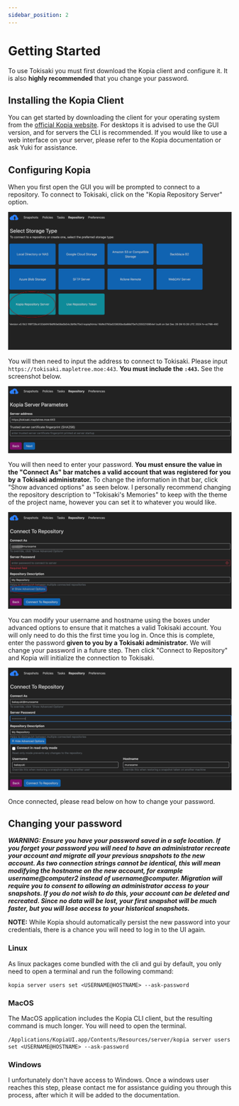 ```yaml
---
sidebar_position: 2
---
```


# Getting Started

To use Tokisaki you must first download the Kopia client and configure it. It
is also **highly recommended** that you change your password.

## Installing the Kopia Client

You can get started by downloading the client for your operating system from
the [official Kopia website][1]. For desktops it is advised to use the GUI
version, and for servers the CLI is recommended. If you would like to use a web
interface on your server, please refer to the Kopia documentation or ask Yuki
for assistance.

## Configuring Kopia

When you first open the GUI you will be prompted to connect to a repository. To
connect to Tokisaki, click on the "Kopia Repository Server" option.

![Kopia Start Screen](./img/kopia-start-screen.png)

You will then need to input the address to connect to Tokisaki. Please input
`https://tokisaki.mapletree.moe:443`. **You must include the `:443`.** See
the screenshot below.

![Kopia Server Parameters](./img/kopia-server-parameters.png)

You will then need to enter your password. **You must ensure the value in the
"Connect As" bar matches a valid account that was registered for you by a
Tokisaki administrator.** To change the information in that bar, click "Show
advanced options" as seen below. I personally recommend changing the repository
description to "Tokisaki's Memories" to keep with the theme of the project
name, however you can set it to whatever you would like.

![Kopia Connection Details](./img/kopia-connection-details.png)

You can modify your username and hostname using the boxes under advanced
options to ensure that it matches a valid Tokisaki account. You will only need
to do this the first time you log in. Once this is complete, enter the password
**given to you by a Tokisaki administrator.** We will change your password in
a future step. Then click "Connect to Repository" and Kopia will initialize the
connection to Tokisaki.

![Kopia Corrected Details](./img/kopia-corrected-details.png)

Once connected, please read below on how to change your password.

## Changing your password

***WARNING: Ensure you have your password saved in a safe location. If you
forget your password you will need to have an administrator recreate your
account and migrate all your previous snapshots to the new account. As two
connection strings cannot be identical, this will mean modifying the hostname
on the new account, for example username@computer2 instead of
username@computer. Migration will require you to consent to allowing an
administrator access to your snapshots. If you do not wish to do this, your
account can be deleted and recreated. Since no data will be lost, your first
snapshot will be much faster, but you will lose access to your historical
snapshots.***

**NOTE:** While Kopia should automatically persist the new password into your
credentials, there is a chance you will need to log in to the UI again.

### Linux

As linux packages come bundled with the cli and gui by default, you only need
to open a terminal and run the following command:

```
kopia server users set <USERNAME@HOSTNAME> --ask-password
```

### MacOS

The MacOS application includes the Kopia CLI client, but the resulting command
is much longer. You will need to open the terminal.

```
/Applications/KopiaUI.app/Contents/Resources/server/kopia server users set <USERNAME@HOSTNAME> --ask-password
```

### Windows

I unfortunately don't have access to Windows. Once a windows user reaches this
step, please contact me for assistance guiding you through this process, after
which it will be added to the documentation.

[1]: https://kopia.io/docs/installation/#kopia-download-links
